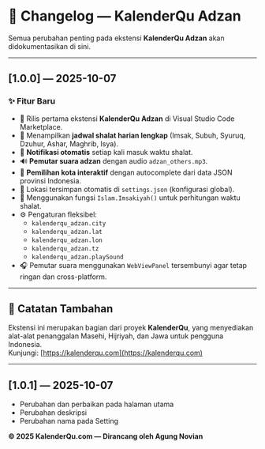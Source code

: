 # 🕋 Changelog — KalenderQu Adzan

Semua perubahan penting pada ekstensi **KalenderQu Adzan** akan didokumentasikan di sini.

---

## [1.0.0] — 2025-10-07

### ✨ Fitur Baru
- 🚀 Rilis pertama ekstensi **KalenderQu Adzan** di Visual Studio Code Marketplace.  
- 🕋 Menampilkan **jadwal shalat harian lengkap** (Imsak, Subuh, Syuruq, Dzuhur, Ashar, Maghrib, Isya).  
- 🔔 **Notifikasi otomatis** setiap kali masuk waktu shalat.  
- 🔊 **Pemutar suara adzan** dengan audio `adzan_others.mp3`.  
- 🌆 **Pemilihan kota interaktif** dengan autocomplete dari data JSON provinsi Indonesia.  
- 💾 Lokasi tersimpan otomatis di `settings.json` (konfigurasi global).  
- 🧮 Menggunakan fungsi `Islam.Imsakiyah()` untuk perhitungan waktu shalat.  
- ⚙️ Pengaturan fleksibel:
  - `kalenderqu_adzan.city`
  - `kalenderqu_adzan.lat`
  - `kalenderqu_adzan.lon`
  - `kalenderqu_adzan.tz`
  - `kalenderqu_adzan.playSound`
- 🎧 Pemutar suara menggunakan `WebViewPanel` tersembunyi agar tetap ringan dan cross-platform.  

---

## 🧩 Catatan Tambahan

Ekstensi ini merupakan bagian dari proyek **KalenderQu**, yang menyediakan alat-alat penanggalan Masehi, Hijriyah, dan Jawa untuk pengguna Indonesia.  
Kunjungi: [https://kalenderqu.com](https://kalenderqu.com)

---

## [1.0.1] — 2025-10-07
- Perubahan dan perbaikan pada halaman utama
- Perubahan deskripsi
- Perubahan nama pada Setting

**© 2025 KalenderQu.com — Dirancang oleh Agung Novian**
